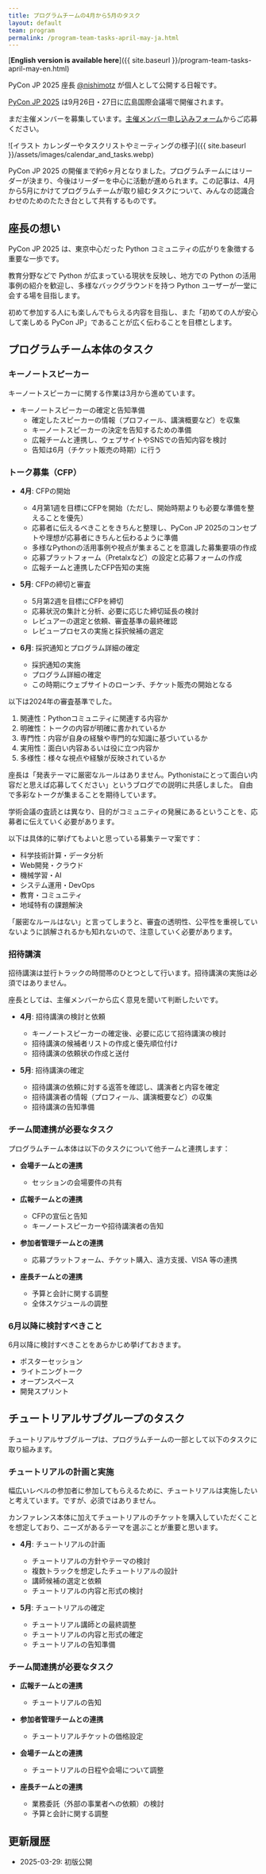 ```yaml
---
title: プログラムチームの4月から5月のタスク
layout: default
team: program
permalink: /program-team-tasks-april-may-ja.html
---
```


[**English version is available here**]({{ site.baseurl }}/program-team-tasks-april-may-en.html)

PyCon JP 2025 座長 [@nishimotz](https://d.nishimotz.com/aboutme) が個人として公開する日報です。

[PyCon JP 2025](https://2025.pycon.jp/) は9月26日・27日に広島国際会議場で開催されます。

まだ主催メンバーを募集しています。[主催メンバー申し込みフォーム](https://forms.gle/7irqYKhZVj7AY7LfA)からご応募ください。

<div class="image-center">
![イラスト カレンダーやタスクリストやミーティングの様子]({{ site.baseurl }}/assets/images/calendar_and_tasks.webp)
</div>

PyCon JP 2025 の開催まで約6ヶ月となりました。プログラムチームにはリーダーが決まり、今後はリーダーを中心に活動が進められます。この記事は、4月から5月にかけてプログラムチームが取り組むタスクについて、みんなの認識合わせのためのたたき台として共有するものです。

## 座長の想い

PyCon JP 2025 は、東京中心だった Python コミュニティの広がりを象徴する重要な一歩です。

教育分野などで Python が広まっている現状を反映し、地方での Python の活用事例の紹介を歓迎し、多様なバックグラウンドを持つ Python ユーザーが一堂に会する場を目指します。

初めて参加する人にも楽しんでもらえる内容を目指し、また「初めての人が安心して楽しめる PyCon JP」であることが広く伝わることを目標とします。

## プログラムチーム本体のタスク

### キーノートスピーカー

キーノートスピーカーに関する作業は3月から進めています。

- キーノートスピーカーの確定と告知準備
  - 確定したスピーカーの情報（プロフィール、講演概要など）を収集
  - キーノートスピーカーの決定を告知するための準備
  - 広報チームと連携し、ウェブサイトやSNSでの告知内容を検討
  - 告知は6月（チケット販売の時期）に行う

### トーク募集（CFP）

- **4月**: CFPの開始
  - 4月第1週を目標にCFPを開始（ただし、開始時期よりも必要な準備を整えることを優先）
  - 応募者に伝えるべきことをきちんと整理し、PyCon JP 2025のコンセプトや理想が応募者にきちんと伝わるように準備
  - 多様なPythonの活用事例や視点が集まることを意識した募集要項の作成
  - 応募プラットフォーム（Pretalxなど）の設定と応募フォームの作成
  - 広報チームと連携したCFP告知の実施

- **5月**: CFPの締切と審査
  - 5月第2週を目標にCFPを締切
  - 応募状況の集計と分析、必要に応じた締切延長の検討
  - レビュアーの選定と依頼、審査基準の最終確認
  - レビュープロセスの実施と採択候補の選定

- **6月**: 採択通知とプログラム詳細の確定
  - 採択通知の実施
  - プログラム詳細の確定
  - この時期にウェブサイトのローンチ、チケット販売の開始となる

以下は2024年の審査基準でした。

1. 関連性：Pythonコミュニティに関連する内容か
2. 明確性：トークの内容が明確に書かれているか
3. 専門性：内容が自身の経験や専門的な知識に基づいているか
4. 実用性：面白い内容あるいは役に立つ内容か
5. 多様性：様々な視点や経験が反映されているか

座長は「発表テーマに厳密なルールはありません。Pythonistaにとって面白い内容だと思えば応募してください」というブログでの説明に共感しました。
自由で多彩なトークが集まることを期待しています。

学術会議の査読とは異なり、目的がコミュニティの発展にあるということを、応募者に伝えていく必要があります。

以下は具体的に挙げてもよいと思っている募集テーマ案です：

- 科学技術計算・データ分析
- Web開発・クラウド
- 機械学習・AI
- システム運用・DevOps
- 教育・コミュニティ
- 地域特有の課題解決

「厳密なルールはない」と言ってしまうと、審査の透明性、公平性を重視していないように誤解されるかも知れないので、注意していく必要があります。

### 招待講演

招待講演は並行トラックの時間帯のひとつとして行います。招待講演の実施は必須ではありません。

座長としては、主催メンバーから広く意見を聞いて判断したいです。

- **4月**: 招待講演の検討と依頼
  - キーノートスピーカーの確定後、必要に応じて招待講演の検討
  - 招待講演の候補者リストの作成と優先順位付け
  - 招待講演の依頼状の作成と送付

- **5月**: 招待講演の確定
  - 招待講演の依頼に対する返答を確認し、講演者と内容を確定
  - 招待講演者の情報（プロフィール、講演概要など）の収集
  - 招待講演の告知準備

### チーム間連携が必要なタスク

プログラムチーム本体は以下のタスクについて他チームと連携します：

- **会場チームとの連携**
  - セッションの会場要件の共有

- **広報チームとの連携**
  - CFPの宣伝と告知
  - キーノートスピーカーや招待講演者の告知

- **参加者管理チームとの連携**
  - 応募プラットフォーム、チケット購入、遠方支援、VISA 等の連携

- **座長チームとの連携**
  - 予算と会計に関する調整
  - 全体スケジュールの調整

### 6月以降に検討すべきこと

6月以降に検討すべきことをあらかじめ挙げておきます。

- ポスターセッション
- ライトニングトーク
- オープンスペース
- 開発スプリント

## チュートリアルサブグループのタスク

チュートリアルサブグループは、プログラムチームの一部として以下のタスクに取り組みます。

### チュートリアルの計画と実施

幅広いレベルの参加者に参加してもらえるために、チュートリアルは実施したいと考えています。ですが、必須ではありません。

カンファレンス本体に加えてチュートリアルのチケットを購入していただくことを想定しており、ニーズがあるテーマを選ぶことが重要と思います。

- **4月**: チュートリアルの計画
  - チュートリアルの方針やテーマの検討
  - 複数トラックを想定したチュートリアルの設計
  - 講師候補の選定と依頼
  - チュートリアルの内容と形式の検討

- **5月**: チュートリアルの確定
  - チュートリアル講師との最終調整
  - チュートリアルの内容と形式の確定
  - チュートリアルの告知準備

### チーム間連携が必要なタスク

- **広報チームとの連携**
  - チュートリアルの告知

- **参加者管理チームとの連携**
  - チュートリアルチケットの価格設定

- **会場チームとの連携**
  - チュートリアルの日程や会場について調整

- **座長チームとの連携**
  - 業務委託（外部の事業者への依頼）の検討
  - 予算と会計に関する調整

## 更新履歴

- 2025-03-29: 初版公開
